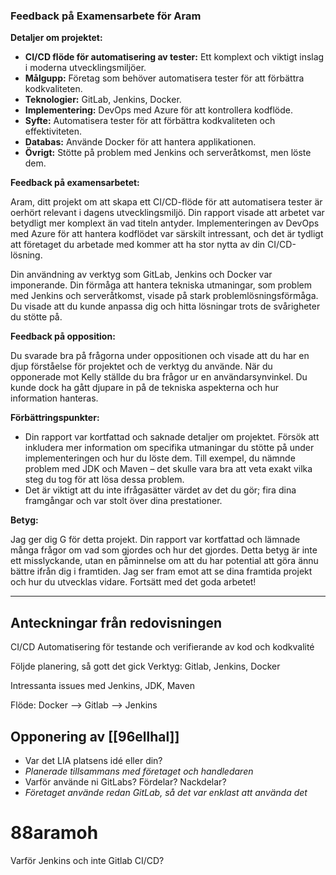 ### Feedback på Examensarbete för Aram

**Detaljer om projektet:**
- **CI/CD flöde för automatisering av tester:** Ett komplext och viktigt inslag i moderna utvecklingsmiljöer.
- **Målgupp:** Företag som behöver automatisera tester för att förbättra kodkvaliteten.
- **Teknologier:** GitLab, Jenkins, Docker.
- **Implementering:** DevOps med Azure för att kontrollera kodflöde.
- **Syfte:** Automatisera tester för att förbättra kodkvaliteten och effektiviteten. 
- **Databas:** Använde Docker för att hantera applikationen. 
- **Övrigt:** Stötte på problem med Jenkins och serveråtkomst, men löste dem. 

**Feedback på examensarbetet:**

Aram, ditt projekt om att skapa ett CI/CD-flöde för att automatisera tester är oerhört relevant i dagens utvecklingsmiljö. Din rapport visade att arbetet var betydligt mer komplext än vad titeln antyder. Implementeringen av DevOps med Azure för att hantera kodflödet var särskilt intressant, och det är tydligt att företaget du arbetade med kommer att ha stor nytta av din CI/CD-lösning.

Din användning av verktyg som GitLab, Jenkins och Docker var imponerande. Din förmåga att hantera tekniska utmaningar, som problem med Jenkins och serveråtkomst, visade på stark problemlösningsförmåga. Du visade att du kunde anpassa dig och hitta lösningar trots de svårigheter du stötte på.

**Feedback på opposition:**

Du svarade bra på frågorna under oppositionen och visade att du har en djup förståelse för projektet och de verktyg du använde. När du opponerade mot Kelly ställde du bra frågor ur en användarsynvinkel. Du kunde dock ha gått djupare in på de tekniska aspekterna och hur information hanteras.

**Förbättringspunkter:**

- Din rapport var kortfattad och saknade detaljer om projektet. Försök att inkludera mer information om specifika utmaningar du stötte på under implementeringen och hur du löste dem. Till exempel, du nämnde problem med JDK och Maven – det skulle vara bra att veta exakt vilka steg du tog för att lösa dessa problem.
- Det är viktigt att du inte ifrågasätter värdet av det du gör; fira dina framgångar och var stolt över dina prestationer.

**Betyg:**

Jag ger dig G för detta projekt. Din rapport var kortfattad och lämnade många frågor om vad som gjordes och hur det gjordes. Detta betyg är inte ett misslyckande, utan en påminnelse om att du har potential att göra ännu bättre ifrån dig i framtiden. Jag ser fram emot att se dina framtida projekt och hur du utvecklas vidare. Fortsätt med det goda arbetet!

---


## Anteckningar från redovisningen

CI/CD Automatisering för testande och verifierande av kod och kodkvalité

Följde planering, så gott det gick
Verktyg: Gitlab, Jenkins, Docker

Intressanta issues med Jenkins, JDK, Maven

Flöde: Docker --> Gitlab --> Jenkins

## Opponering av [[96ellhal]]

- Var det LIA platsens idé eller din?
- *Planerade tillsammans med företaget och handledaren*
- Varför använde ni GitLabs? Fördelar? Nackdelar?
- *Företaget använde redan GitLab, så det var enklast att använda det*

# 88aramoh

Varför Jenkins och inte Gitlab CI/CD?
